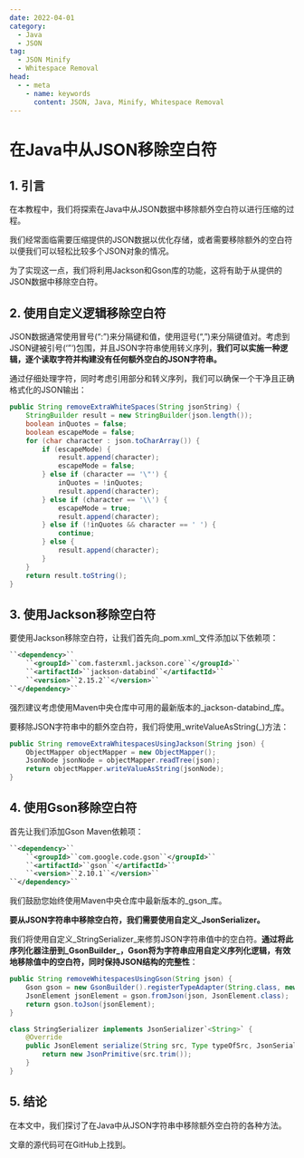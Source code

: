 ```yaml
---
date: 2022-04-01
category:
  - Java
  - JSON
tag:
  - JSON Minify
  - Whitespace Removal
head:
  - - meta
    - name: keywords
      content: JSON, Java, Minify, Whitespace Removal
---
```

# 在Java中从JSON移除空白符

## 1. 引言

在本教程中，我们将探索在Java中从JSON数据中移除额外空白符以进行压缩的过程。

我们经常面临需要压缩提供的JSON数据以优化存储，或者需要移除额外的空白符以便我们可以轻松比较多个JSON对象的情况。

为了实现这一点，我们将利用Jackson和Gson库的功能，这将有助于从提供的JSON数据中移除空白符。

## 2. 使用自定义逻辑移除空白符

JSON数据通常使用冒号(“:”)来分隔键和值，使用逗号(“,”)来分隔键值对。考虑到JSON键被引号(‘”‘)包围，并且JSON字符串使用转义序列，**我们可以实施一种逻辑，逐个读取字符并构建没有任何额外空白的JSON字符串。**

通过仔细处理字符，同时考虑引用部分和转义序列，我们可以确保一个干净且正确格式化的JSON输出：

```java
public String removeExtraWhiteSpaces(String jsonString) {
    StringBuilder result = new StringBuilder(json.length());
    boolean inQuotes = false;
    boolean escapeMode = false;
    for (char character : json.toCharArray()) {
        if (escapeMode) {
            result.append(character);
            escapeMode = false;
        } else if (character == '\"') {
            inQuotes = !inQuotes;
            result.append(character);
        } else if (character == '\\') {
            escapeMode = true;
            result.append(character);
        } else if (!inQuotes && character == ' ') {
            continue;
        } else {
            result.append(character);
        }
    }
    return result.toString();
}
```

## 3. 使用Jackson移除空白符

要使用Jackson移除空白符，让我们首先向_pom.xml_文件添加以下依赖项：

```xml
``<dependency>``
    ``<groupId>``com.fasterxml.jackson.core``</groupId>``
    ``<artifactId>``jackson-databind``</artifactId>``
    ``<version>``2.15.2``</version>``
``</dependency>``
```

强烈建议考虑使用Maven中央仓库中可用的最新版本的_jackson-databind_库。

要移除JSON字符串中的额外空白符，我们将使用_writeValueAsString(_)方法：

```java
public String removeExtraWhitespacesUsingJackson(String json) {
    ObjectMapper objectMapper = new ObjectMapper();
    JsonNode jsonNode = objectMapper.readTree(json);
    return objectMapper.writeValueAsString(jsonNode);
}
```

## 4. 使用Gson移除空白符

首先让我们添加Gson Maven依赖项：

```xml
``<dependency>``
    ``<groupId>``com.google.code.gson``</groupId>``
    ``<artifactId>``gson``</artifactId>``
    ``<version>``2.10.1``</version>``
``</dependency>``
```

我们鼓励您始终使用Maven中央仓库中最新版本的_gson_库。

**要从JSON字符串中移除空白符，我们需要使用自定义_JsonSerializer。**

我们将使用自定义_StringSerializer_来修剪JSON字符串值中的空白符。**通过将此序列化器注册到_GsonBuilder_，Gson将为字符串应用自定义序列化逻辑，有效地移除值中的空白符，同时保持JSON结构的完整性**：

```java
public String removeWhitespacesUsingGson(String json) {
    Gson gson = new GsonBuilder().registerTypeAdapter(String.class, new StringSerializer()).create();
    JsonElement jsonElement = gson.fromJson(json, JsonElement.class);
    return gson.toJson(jsonElement);
}

class StringSerializer implements JsonSerializer`<String>` {
    @Override
    public JsonElement serialize(String src, Type typeOfSrc, JsonSerializationContext context) {
        return new JsonPrimitive(src.trim());
    }
}
```

## 5. 结论

在本文中，我们探讨了在Java中从JSON字符串中移除额外空白符的各种方法。

文章的源代码可在GitHub上找到。